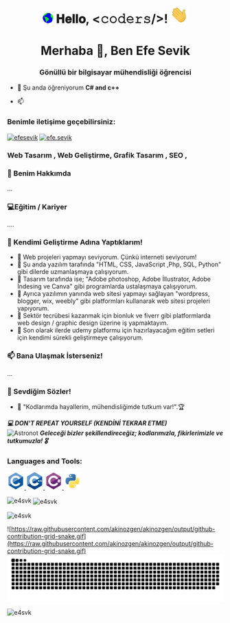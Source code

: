 

<h1 align="center">
  <img src="https://github.com/StarLordBerke4/StarLordBerke4/blob/main/GIF/Earth.gif">
  𝐇𝐞𝐥𝐥𝐨, &lt;𝚌𝚘𝚍𝚎𝚛𝚜/&gt;!
  <img src="https://github.com/StarLordBerke4/StarLordBerke4/blob/main/GIF/Hi.gif" />
</h1>

<h1 align="center">Merhaba 👋, Ben Efe Sevik</h1>
<h3 align="center"> Gönüllü bir bilgisayar mühendisliği öğrencisi</h3>



- 🌱 Şu anda öğreniyorum **C# and c++**

- 📫

<h3 align="left">Benimle iletişime geçebilirsiniz:</h3>
<p align="left">
<a href="https://twitter.com/efesevik" target="blank"><img align="center" src="https://raw.githubusercontent.com/rahuldkjain/github-profile-readme-generator/master/src/images/icons/Social/twitter.svg" alt="efesevik" height="30" width="40" /></a>
<a href="https://instagram.com/efe.sevik" target="blank"><img align="center" src="https://raw.githubusercontent.com/rahuldkjain/github-profile-readme-generator/master/src/images/icons/Social/instagram.svg" alt="efe.sevik" height="30" width="40" /></a>
</p>


### Web Tasarım , Web Geliştirme, Grafik Tasarım , SEO ,

### 🔭 Benim Hakkımda

...

### :computer:Eğitim / Kariyer
....


### 🔭 Kendimi Geliştirme Adına Yaptıklarım!
- 🔭 Web projeleri yapmayı seviyorum. Çünkü interneti seviyorum! 
- 🔭 Şu anda yazılım tarafında "HTML, CSS, JavaScript ,Php, SQL, Python" gibi dilerde uzmanlaşmaya çalışıyorum.
- 🔭 Tasarım tarafında ise; "Adobe photoshop, Adobe İllustrator, Adobe İndesing ve Canva" gibi programlarda ustalaşmaya çalışıyorum.
- 🔭 Ayrıca yazılımın yanında web sitesi yapmayı sağlayan "wordpress, blogger, wix, weebly" gibi platformları kullanarak web sitesi projeleri yapıyorum.
- 🔭 Sektör tecrübesi kazanmak için bionluk ve fiverr gibi platformlarda web design / graphic design üzerine iş yapmaktayım.
- 🔭 Son olarak ilerde udemy platformu için hazırlayacağım eğitim setleri için kendimi sürekli geliştirmeye çalışıyorum.

### 📫 Bana Ulaşmak İsterseniz!
...

### 💪 Sevdiğim Sözler!
- 💪 "Kodlarımda hayallerim, mühendisliğimde tutkum var!".🏆

***:computer:	DON'T REPEAT YOURSELF (KENDİNİ TEKRAR ETME)***
<br>
![Astronot](https://user-images.githubusercontent.com/43827959/121675693-6a3d5980-cabc-11eb-9f39-fe7999c861f7.gif)
***Geleceği bizler şekillendireceğiz; kodlarımızla, fikirlerimizle ve tutkumuzla! :medal_military:***




<h3 align="left">Languages and Tools:</h3>
<p align="left"> <a href="https://www.cprogramming.com/" target="_blank" rel="noreferrer"> <img src="https://raw.githubusercontent.com/devicons/devicon/master/icons/c/c-original.svg" alt="c" width="40" height="40"/> </a> <a href="https://www.w3schools.com/cpp/" target="_blank" rel="noreferrer"> <img src="https://raw.githubusercontent.com/devicons/devicon/master/icons/cplusplus/cplusplus-original.svg" alt="cplusplus" width="40" height="40"/> </a> <a href="https://www.w3schools.com/cs/" target="_blank" rel="noreferrer"> <img src="https://raw.githubusercontent.com/devicons/devicon/master/icons/csharp/csharp-original.svg" alt="csharp" width="40" height="40"/> </a> <a href="https://www.python.org" target="_blank" rel="noreferrer"> <img src="https://raw.githubusercontent.com/devicons/devicon/master/icons/python/python-original.svg" alt="python" width="40" height="40"/> </a> </p>

<p><img align="left" src="https://github-readme-stats.vercel.app/api/top-langs?username=e4svk&show_icons=true&locale=en&layout=compact" alt="e4svk" /></p>

<p>&nbsp;<img align="center" src="https://github-readme-stats.vercel.app/api?username=e4svk&show_icons=true&locale=en" alt="e4svk" /></p>

<p><img align="center" src="https://github-readme-streak-stats.herokuapp.com/?user=e4svk&" alt="e4svk" /></p>


![https://raw.githubusercontent.com/akinozgen/akinozgen/output/github-contribution-grid-snake.gif](https://raw.githubusercontent.com/akinozgen/akinozgen/output/github-contribution-grid-snake.gif)
![](https://github.com/Platane/snk/raw/output/github-contribution-grid-snake.svg)

<p align="left"> <img src="https://komarev.com/ghpvc/?username=e4svk&label=Profile%20views&color=0e75b6&style=flat" alt="e4svk" /> </p>
